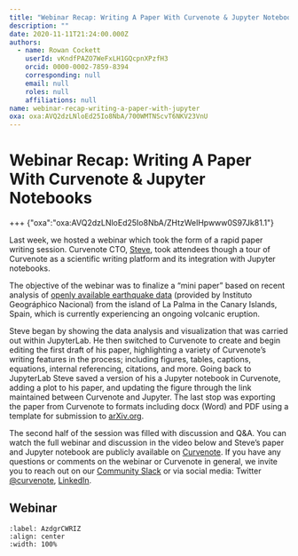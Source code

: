 ```yaml
---
title: "Webinar Recap: Writing A Paper With Curvenote & Jupyter Notebooks"
description: ""
date: 2020-11-11T21:24:00.000Z
authors:
  - name: Rowan Cockett
    userId: vKndfPAZO7WeFxLH1GQcpnXPzfH3
    orcid: 0000-0002-7859-8394
    corresponding: null
    email: null
    roles: null
    affiliations: null
name: webinar-recap-writing-a-paper-with-jupyter
oxa: oxa:AVQ2dzLNloEd25Io8NbA/700WMTNScvT6NKV23VnU
---
```


# Webinar Recap: Writing A Paper With Curvenote & Jupyter Notebooks

+++ {"oxa":"oxa:AVQ2dzLNloEd25Io8NbA/ZHtzWelHpwww0S97Jk81.1"}

Last week, we hosted a webinar which took the form of a rapid paper writing session. Curvenote CTO, [Steve](https://curvenote.com/@stevejpurves), took attendees though a tour of Curvenote as a scientific writing platform and its integration with Jupyter notebooks.

The objective of the webinar was to finalize a “mini paper” based on recent analysis of [openly available earthquake data](https://www.ign.es/web/resources/volcanologia/tproximos/canarias.html) (provided by Instituto Geográphico Nacional) from the island of La Palma in the Canary Islands, Spain, which is currently experiencing an ongoing volcanic eruption.

Steve began by showing the data analysis and visualization that was carried out within JupyterLab. He then switched to Curvenote to create and begin editing the first draft of his paper, highlighting a variety of Curvenote’s writing features in the process; including figures, tables, captions, equations, internal referencing, citations, and more. Going back to JupyterLab Steve saved a version of his a Jupyter notebook in Curvenote, adding a plot to his paper, and updating the figure through the link maintained between Curvenote and Jupyter. The last stop was exporting the paper from Curvenote to formats including docx (Word) and PDF using a template for submission to [arXiv.org](http://arxiv.org./).

The second half of the session was filled with discussion and Q&A. You can watch the full webinar and discussion in the video below and Steve’s paper and Jupyter notebook are publicly available on [Curvenote](https://curvenote.com/@stevejpurves/la-palma-earthquakes/). If you have any questions or comments on the webinar or Curvenote in general, we invite you to reach out on our [Community Slack](https://join.slack.com/t/curvenote/shared\_invite/zt-rzk1j3ad-Z8oltzZSDFQPYIULgtou7Q) or via social media: Twitter [@curvenote](https://twitter.com/curvenote), [LinkedIn](https://www.linkedin.com/company/curvenote).

## Webinar

```{iframe} https://www.youtube-nocookie.com/embed/ZQTiAc2UXnk
:label: AzdgrCWRIZ
:align: center
:width: 100%
```

